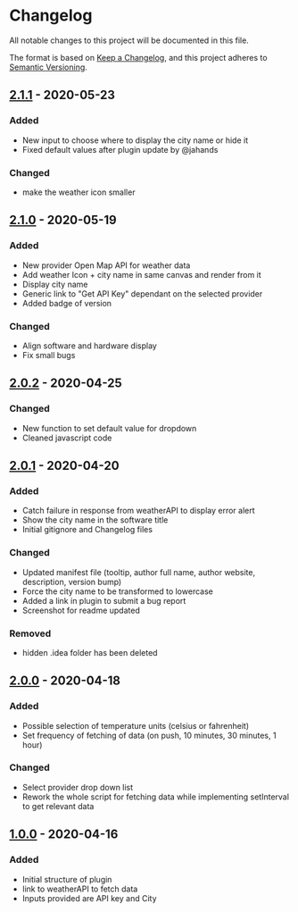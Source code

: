 # Changelog

All notable changes to this project will be documented in this file.

The format is based on [Keep a Changelog](https://keepachangelog.com/en/1.0.0/),
and this project adheres to [Semantic Versioning](https://semver.org/spec/v2.0.0.html).

## [2.1.1] - 2020-05-23

### Added

- New input to choose where to display the city name or hide it
- Fixed default values after plugin update by @jahands

### Changed

- make the weather icon smaller

## [2.1.0] - 2020-05-19

### Added

- New provider Open Map API for weather data
- Add weather Icon + city name in same canvas and render from it
- Display city name
- Generic link to "Get API Key" dependant on the selected provider
- Added badge of version

### Changed

- Align software and hardware display
- Fix small bugs

## [2.0.2] - 2020-04-25

### Changed

- New function to set default value for dropdown
- Cleaned javascript code

## [2.0.1] - 2020-04-20

### Added

- Catch failure in response from weatherAPI to display error alert
- Show the city name in the software title
- Initial gitignore and Changelog files

### Changed

- Updated manifest file (tooltip, author full name, author website, description, version bump)
- Force the city name to be transformed to lowercase
- Added a link in plugin to submit a bug report
- Screenshot for readme updated

### Removed

- hidden .idea folder has been deleted

## [2.0.0] - 2020-04-18

### Added

- Possible selection of temperature units (celsius or fahrenheit)
- Set frequency of fetching of data (on push, 10 minutes, 30 minutes, 1 hour)

### Changed

- Select provider drop down list
- Rework the whole script for fetching data while implementing setInterval to get relevant data

## [1.0.0] - 2020-04-16

### Added

- Initial structure of plugin
- link to weatherAPI to fetch data
- Inputs provided are API key and City

[1.0.0]: https://github.com/JaouherK/streamDeck-weatherPlugin/releases/tag/v0.5
[2.0.0]: https://github.com/JaouherK/streamDeck-weatherPlugin/releases/tag/v1.0
[2.0.1]: https://github.com/JaouherK/streamDeck-weatherPlugin/releases/tag/v2.0.1
[2.0.2]: https://github.com/JaouherK/streamDeck-weatherPlugin/releases/tag/v2.0.2
[2.1.0]: https://github.com/JaouherK/streamDeck-weatherPlugin/releases/tag/v2.1.0
[2.1.1]: https://github.com/JaouherK/streamDeck-weatherPlugin/releases/tag/v2.1.1
